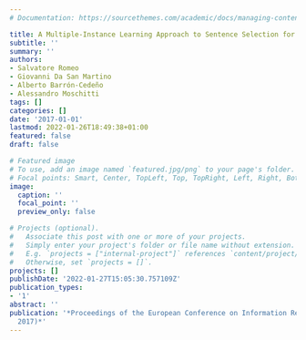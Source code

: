 ```yaml
---
# Documentation: https://sourcethemes.com/academic/docs/managing-content/

title: A Multiple-Instance Learning Approach to Sentence Selection for Question Ranking
subtitle: ''
summary: ''
authors:
- Salvatore Romeo
- Giovanni Da San Martino
- Alberto Barrón-Cedeño
- Alessandro Moschitti
tags: []
categories: []
date: '2017-01-01'
lastmod: 2022-01-26T18:49:38+01:00
featured: false
draft: false

# Featured image
# To use, add an image named `featured.jpg/png` to your page's folder.
# Focal points: Smart, Center, TopLeft, Top, TopRight, Left, Right, BottomLeft, Bottom, BottomRight.
image:
  caption: ''
  focal_point: ''
  preview_only: false

# Projects (optional).
#   Associate this post with one or more of your projects.
#   Simply enter your project's folder or file name without extension.
#   E.g. `projects = ["internal-project"]` references `content/project/deep-learning/index.md`.
#   Otherwise, set `projects = []`.
projects: []
publishDate: '2022-01-27T15:05:30.757109Z'
publication_types:
- '1'
abstract: ''
publication: '*Proceedings of the European Conference on Information Retrieval (ECIR
  2017)*'
---
```


